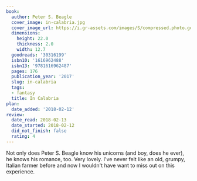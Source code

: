 ```yaml
---
book:
  author: Peter S. Beagle
  cover_image: in-calabria.jpg
  cover_image_url: https://i.gr-assets.com/images/S/compressed.photo.goodreads.com/books/1474818139l/30316199._SX98_.jpg
  dimensions:
    height: 22.0
    thickness: 2.0
    width: 12.7
  goodreads: '30316199'
  isbn10: '1616962488'
  isbn13: '9781616962487'
  pages: 176
  publication_year: '2017'
  slug: in-calabria
  tags:
  - fantasy
  title: In Calabria
plan:
  date_added: '2018-02-12'
review:
  date_read: 2018-02-13
  date_started: 2018-02-12
  did_not_finish: false
  rating: 4
---
```


Not only does Peter S. Beagle know his unicorns (and boy, does he ever), he knows his romance, too. Very lovely. I've never felt like an old, grumpy, Italian farmer before and now I wouldn't have want to miss out on this experience.
